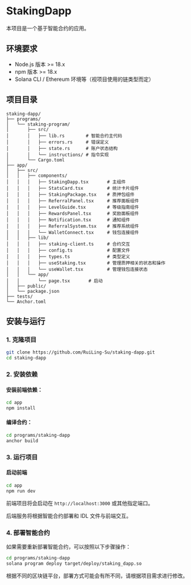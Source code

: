 

# StakingDapp

本项目是一个基于智能合约的应用。

## 环境要求

- Node.js 版本 >= 18.x
- npm 版本 >= 18.x
- Solana CLI / Ethereum 环境等（视项目使用的链类型而定）

## 项目目录

```
staking-dapp/
├── programs/
│   └── staking-program/
│       ├── src/
│       │   ├── lib.rs        # 智能合约主代码
│       │   ├── errors.rs     # 错误定义
│       │   ├── state.rs      # 账户状态结构
│       │   └── instructions/ # 指令实现
│       └── Cargo.toml
├── app/
│   ├── src/
│   │   ├── components/
│   │   │   ├── StakingDapp.tsx       # 主组件
│   │   │   ├── StatsCard.tsx         # 统计卡片组件
│   │   │   ├── StakingPackage.tsx    # 质押包组件
│   │   │   ├── ReferralPanel.tsx     # 推荐面板组件
│   │   │   ├── LevelGuide.tsx        # 等级指南组件
│   │   │   ├── RewardsPanel.tsx      # 奖励面板组件
│   │   │   ├── Notification.tsx      # 通知组件
│   │   │   ├── ReferralSystem.tsx    # 推荐系统组件
│   │   │   └── WalletConnect.tsx     # 钱包连接组件
│   │   ├── lib/
│   │   │   ├── staking-client.ts     # 合约交互
│   │   │   ├── config.ts             # 配置文件
│   │   │   ├── types.ts              # 类型定义
│   │   │   ├── useStaking.tsx        # 管理质押相关的状态和操作
│   │   │   └── useWallet.tsx         # 管理钱包连接状态
│   │   └── app/
│   │       └── page.tsx       # 启动
│   ├── public/
│   └── package.json
├── tests/
└── Anchor.toml
```
## 安装与运行

### 1. 克隆项目

```bash
git clone https://github.com/RuiLing-Su/staking-dapp.git
cd staking-dapp
```

### 2. 安装依赖

#### 安装前端依赖：

```bash
cd app
npm install
```

#### 编译合约：

```bash
cd programs/staking-dapp
anchor build
```

### 3. 运行项目

#### 启动前端

```bash
cd app
npm run dev
```

前端项目将会启动在 `http://localhost:3000` 或其他指定端口。

后端服务将根据智能合约部署和 IDL 文件与前端交互。

### 4. 部署智能合约

如果需要重新部署智能合约，可以按照以下步骤操作：

```bash
cd programs/staking-dapp
solana program deploy target/deploy/staking_dapp.so
```

根据不同的区块链平台，部署方式可能会有所不同，请根据项目需求进行修改。